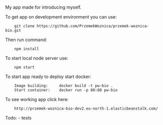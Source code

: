 My app made for introducing myself.

To get app on development environment you can use:

        git clone https://github.com/PrzemekWoznica/przemek-woznica-bio.git

Then run command:

        npm install

To start local node server use:

        npm start

To start app ready to deploy start docker:

        Image building:     docker build -t pw-bio .
        Start container:    docker run -p 80:80 pw-bio
        

To see working app click here:

        http://przemek-woznica-bio-dev2.eu-north-1.elasticbeanstalk.com/

Todo:
        - tests